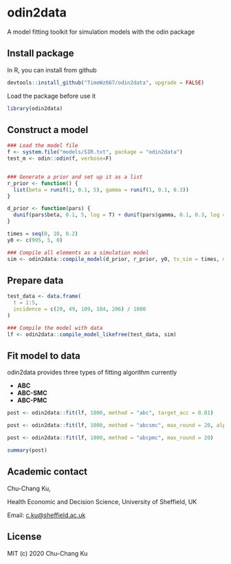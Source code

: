 # odin2data
A model fitting toolkit for simulation models with the odin package


## Install package
In R, you can install from github
```r
devtools::install_github("TimeWz667/odin2data", upgrade = FALSE)
```

Load the package before use it
```r
library(odin2data)
```

## Construct a model
```r
### Load the model file
f <- system.file("models/SIR.txt", package = "odin2data")
test_m <- odin::odin(f, verbose=F)


### Generate a prior and set up it as a list
r_prior <- function() {
  list(beta = runif(1, 0.1, 5), gamma = runif(1, 0.1, 0.3))
}

d_prior <- function(pars) {
  dunif(pars$beta, 0.1, 5, log = T) + dunif(pars$gamma, 0.1, 0.3, log = T)
}

times = seq(0, 10, 0.2)
y0 <- c(995, 5, 0)

### Compile all elements as a simulation model
sim <- odin2data::compile_model(d_prior, r_prior, y0, ts_sim = times, m_sim = test_m)

```

## Prepare data
```r
test_data <- data.frame(
  t = 1:5,
  incidence = c(20, 49, 109, 184, 206) / 1000
)

### Compile the model with data
lf <- odin2data::compile_model_likefree(test_data, sim)
```

## Fit model to data

odin2data provides three types of fitting algorithm currently

- **ABC** 
- **ABC-SMC**
- **ABC-PMC**


```r
post <- odin2data::fit(lf, 1000, method = "abc", target_acc = 0.01)

post <- odin2data::fit(lf, 1000, method = "abcsmc", max_round = 20, alpha = 0.80)

post <- odin2data::fit(lf, 1000, method = "abcpmc", max_round = 20)

summary(post)
```


## Academic contact

Chu-Chang Ku,

Health Economic and Decision Science, University of Sheffield, UK

Email: c.ku@sheffield.ac.uk


## License

MIT (c) 2020 Chu-Chang Ku

